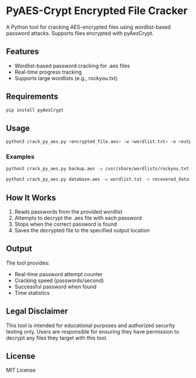 # PyAES-Crypt Encrypted File Cracker

A Python tool for cracking AES-encrypted files using wordlist-based password attacks. Supports files encrypted with pyAesCrypt.

## Features

- Wordlist-based password cracking for .aes files
- Real-time progress tracking
- Supports large wordlists (e.g., rockyou.txt)

## Requirements

```bash
pip install pyAesCrypt
```

## Usage

```bash
python3 crack_py_aes.py <encrypted_file.aes> -w <wordlist.txt> -o <output_file>
```

### Examples

```bash
python3 crack_py_aes.py backup.aes -w /usr/share/wordlists/rockyou.txt -o decrypted.zip

python3 crack_py_aes.py database.aes -w wordlist.txt -o recovered_data
```

## How It Works

1. Reads passwords from the provided wordlist
2. Attempts to decrypt the .aes file with each password
3. Stops when the correct password is found
4. Saves the decrypted file to the specified output location

## Output

The tool provides:
- Real-time password attempt counter
- Cracking speed (passwords/second)
- Successful password when found
- Time statistics

## Legal Disclaimer

This tool is intended for educational purposes and authorized security testing only. Users are responsible for ensuring they have permission to decrypt any files they target with this tool.

## License

MIT License
